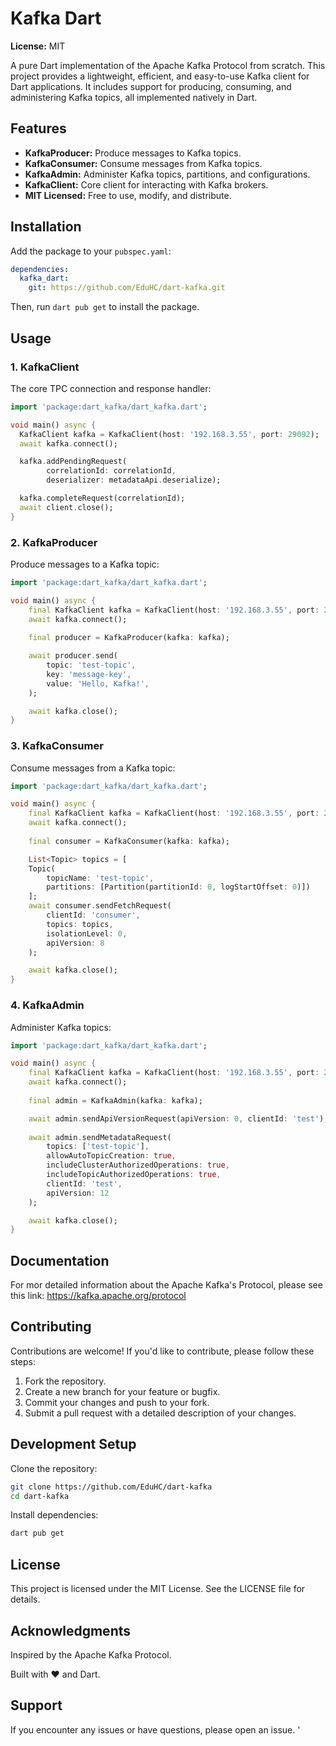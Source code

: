 # Kafka Dart

**License:** MIT

A pure Dart implementation of the Apache Kafka Protocol from scratch. This project provides a lightweight, efficient, and easy-to-use Kafka client for Dart applications. It includes support for producing, consuming, and administering Kafka topics, all implemented natively in Dart.

## Features

- **KafkaProducer:** Produce messages to Kafka topics.
- **KafkaConsumer:** Consume messages from Kafka topics.
- **KafkaAdmin:** Administer Kafka topics, partitions, and configurations.
- **KafkaClient:** Core client for interacting with Kafka brokers.
- **MIT Licensed:** Free to use, modify, and distribute.

## Installation

Add the package to your `pubspec.yaml`:

```yaml
dependencies:
  kafka_dart:
    git: https://github.com/EduHC/dart-kafka.git
```

Then, run `dart pub get` to install the package.

## Usage

### 1. KafkaClient
The core TPC connection and response handler:

```dart
import 'package:dart_kafka/dart_kafka.dart';

void main() async {
  KafkaClient kafka = KafkaClient(host: '192.168.3.55', port: 29092);
  await kafka.connect();

  kafka.addPendingRequest(
        correlationId: correlationId,
        deserializer: metadataApi.deserialize);

  kafka.completeRequest(correlationId);
  await client.close();
}
```

### 2. KafkaProducer
Produce messages to a Kafka topic:

```dart
import 'package:dart_kafka/dart_kafka.dart';

void main() async {
    final KafkaClient kafka = KafkaClient(host: '192.168.3.55', port: 29092);
    await kafka.connect();
    
    final producer = KafkaProducer(kafka: kafka);

    await producer.send(
        topic: 'test-topic',
        key: 'message-key',
        value: 'Hello, Kafka!',
    );

    await kafka.close();
}
```

### 3. KafkaConsumer
Consume messages from a Kafka topic:

```dart
import 'package:dart_kafka/dart_kafka.dart';

void main() async {
    final KafkaClient kafka = KafkaClient(host: '192.168.3.55', port: 29092);
    await kafka.connect();
    
    final consumer = KafkaConsumer(kafka: kafka);

    List<Topic> topics = [
    Topic(
        topicName: 'test-topic',
        partitions: [Partition(partitionId: 0, logStartOffset: 0)])
    ];
    await consumer.sendFetchRequest(
        clientId: 'consumer',
        topics: topics, 
        isolationLevel: 0, 
        apiVersion: 8
    );

    await kafka.close();
}
```

### 4. KafkaAdmin
Administer Kafka topics:

```dart
import 'package:dart_kafka/dart_kafka.dart';

void main() async {
    final KafkaClient kafka = KafkaClient(host: '192.168.3.55', port: 29092);
    await kafka.connect();
    
    final admin = KafkaAdmin(kafka: kafka);

    await admin.sendApiVersionRequest(apiVersion: 0, clientId: 'test');
    
    await admin.sendMetadataRequest(
        topics: ['test-topic'],
        allowAutoTopicCreation: true,
        includeClusterAuthorizedOperations: true,
        includeTopicAuthorizedOperations: true,
        clientId: 'test',
        apiVersion: 12
    );

    await kafka.close();
}
```

## Documentation
For mor detailed information about the Apache Kafka's Protocol, please see this link: https://kafka.apache.org/protocol

## Contributing

Contributions are welcome! If you'd like to contribute, please follow these steps:

1. Fork the repository.
2. Create a new branch for your feature or bugfix.
3. Commit your changes and push to your fork.
4. Submit a pull request with a detailed description of your changes.

## Development Setup

Clone the repository:

```bash
git clone https://github.com/EduHC/dart-kafka
cd dart-kafka
```

Install dependencies:

```bash
dart pub get
```

## License

This project is licensed under the MIT License. See the LICENSE file for details.

## Acknowledgments

Inspired by the Apache Kafka Protocol.

Built with ❤️ and Dart.

## Support

If you encounter any issues or have questions, please open an issue.
'
